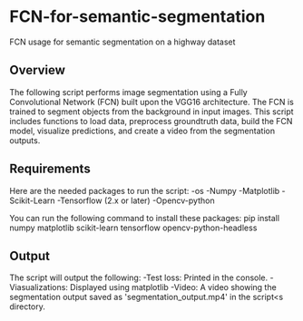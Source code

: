 # FCN-for-semantic-segmentation
FCN usage for semantic segmentation on a highway dataset

## Overview

The following script performs image segmentation using a Fully Convolutional Network (FCN) built upon the VGG16 architecture. The FCN is trained to segment objects from the background in input images. This script includes functions to load data, preprocess groundtruth data, build the FCN model, visualize predictions, and create a video from the segmentation outputs.

## Requirements

Here are the needed packages to run the script: 
  -os
  -Numpy
  -Matplotlib
  -Scikit-Learn
  -Tensorflow (2.x or later)
  -Opencv-python

You can run the following command to install these packages:
pip install numpy matplotlib scikit-learn tensorflow opencv-python-headless


  
## Output
The script will output the following:
  -Test loss: Printed in the console.
  -Viasualizations: Displayed using matplotlib
  -Video: A video showing the segmentation output saved as 'segmentation_output.mp4' in the script<s directory.
